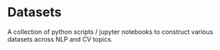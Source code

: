 # Datasets
A collection of python scripts / jupyter notebooks to construct various datasets across NLP and CV topics.

